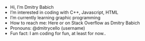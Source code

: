 - Hi, I’m Dmitry Babich
- I’m interested in coding with C++, Javascript, HTML
- I’m currently learning graphic programming
- How to reach me: Here or on Stack Overflow as Dmitry Babich
- Pronouns: @dmitrycello (username)
- Fun fact: I am coding for fun, at least for now..
<!---
dmitrycello/dmitrycello is a ✨ special ✨ repository because its `README.md` (this file) appears on your GitHub profile.
You can click the Preview link to take a look at your changes.
--->
